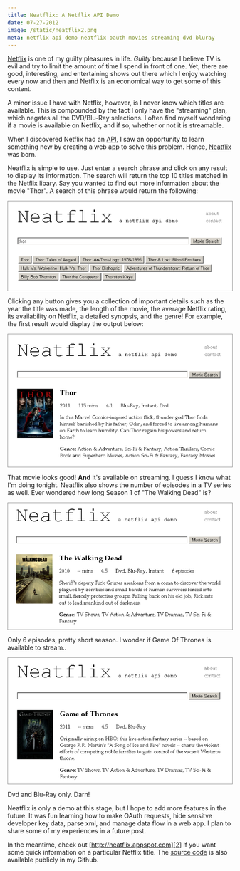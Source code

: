 ```yaml
---
title: Neatflix: A Netflix API Demo
date: 07-27-2012
image: /static/neatflix2.png
meta: netflix api demo neatflix oauth movies streaming dvd bluray
---
```


[Netflix][1] is one of my guilty pleasures in life. *Guilty* because I believe TV is evil and try to limit the amount of time I spend in front of one. Yet, there are good, interesting, and entertaining shows out there which I enjoy watching every now and then and Netflix is an economical way to get some of this content.

A minor issue I have with Netflix, however, is I never know which titles are available. This is compounded by the fact I only have the "streaming" plan, which negates all the DVD/Blu-Ray selections. I often find myself wondering if a movie is available on Netflix, and if so, whether or not it is streamable.

When I discovered Netflix had an [API][3], I saw an opportunity to learn something new by creating a web app to solve this problem. Hence, [Neatflix][2] was born.

Neatflix is simple to use. Just enter a search phrase and click on any result to display its information. The search will return the top 10 titles matched in the Netflix libary. Say you wanted to find out more information about the movie "Thor". A search of this phrase would return the following:

<a href="/static/neatflix2.png"><img class="pure-img center" src="/static/neatflix2.png" alt="neatflix home page" style="display:block; margin-left:auto; margin-right:auto; border:1px solid #999;" width="560px" /></a>

Clicking any button gives you a collection of important details such as the year the title was made, the length of the movie, the average Netflix rating, its availability on Netflix, a detailed synopsis, and the genre! For example, the first result would display the output below:

<a href="/static/neatflix3.png"><img class="pure-img center" src="/static/neatflix3.png" alt="neatflix result page" style="display:block; margin-left:auto; margin-right:auto; border:1px solid #999;" width="560px" /></a>

That movie looks good! **And** it's available on streaming. I guess I know what I'm doing tonight. Neatflix also shows the number of episodes in a TV series as well. Ever wondered how long Season 1 of "The Walking Dead" is?

<a href="/static/neatflix4.png"><img class="pure-img center" src="/static/neatflix4.png" alt="neatflix walking dead" style="display:block; margin-left:auto; margin-right:auto; border:1px solid #999;" width="560px" /></a>

Only 6 episodes, pretty short season. I wonder if Game Of Thrones is available to stream..

<a href="/static/neatflix5.png"><img class="pure-img center" src="/static/neatflix5.png" alt="neatflix game of thrones" style="display:block; margin-left:auto; margin-right:auto; border:1px solid #999;" width="560px" /></a>

Dvd and Blu-Ray only. Darn!

Neatflix is only a demo at this stage, but I hope to add more features in the future. It was fun learning how to make OAuth requests, hide sensitve developer key data, parse xml, and manage data flow in a web app. I plan to share some of my experiences in a future post.

In the meantime, check out [http://neatflix.appspot.com][2] if you want some quick information on a particular Netflix title. The [source code][4] is also available publicly in my Github.

[1]: http://www.netflix.com
[2]: http://neatflix.appspot.com
[3]: http://developer.netflix.com/
[4]: https://github.com/alexle/Neatflix
